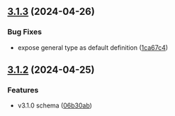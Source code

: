 ## [3.1.3](https://github.com/moontaiworks/openapi-types/compare/v3.1.2...v3.1.3) (2024-04-26)


### Bug Fixes

* expose general type as default definition ([1ca67c4](https://github.com/moontaiworks/openapi-types/commit/1ca67c40750fd9e23c921d985b33e811b1cdd631))

## [3.1.2](https://github.com/moontaiworks/openapi-types/compare/v3.1.1...v3.1.2) (2024-04-25)


### Features

* v3.1.0 schema ([06b30ab](https://github.com/moontaiworks/openapi-types/commit/06b30aba539730c39449bac6ed50968ce613eff0))
